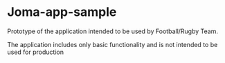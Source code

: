 # Joma-app-sample

Prototype of the application intended to be used by Football/Rugby Team.

The application includes only basic functionality and is not intended to be used for production
